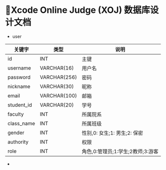 # 🚀Xcode Online Judge (XOJ) 数据库设计文档



- user

| 关键字     | 类型         | 说明                              |
| ---------- | ------------ | --------------------------------- |
| id         | INT          | 主键                              |
| username   | VARCHAR(16)  | 用户名                            |
| password   | VARCHAR(256) | 密码                              |
| nickname   | VARCHAR(30)  | 昵称                              |
| email      | VARCHAR(100) | 邮箱                              |
| student_id | VARCHAR(20)  | 学号                              |
| faculty    | INT          | 所属院系                          |
| class_name | INT          | 所属班级                          |
| gender     | INT          | 性别,0: 女生;1: 男生;2: 保密      |
| authority  | INT          | 权限                              |
| role       | INT          | 角色,0:管理员;1:学生;2教师;3:游客 |



- 
